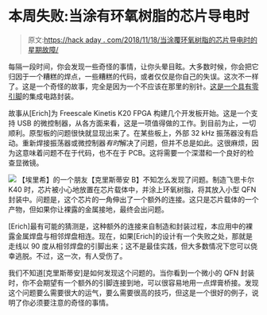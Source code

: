 # 本周失败:当涂有环氧树脂的芯片导电时

> 原文:[https://hack aday . com/2018/11/18/当涂覆环氧树脂的芯片导电时的星期故障/](https://hackaday.com/2018/11/18/fail-of-the-week-when-the-epoxy-coated-chip-is-conductive/)

每隔一段时间，你会发现一些奇怪的事情，让你头晕目眩。大多数时候，你会把它归因于一个糟糕的焊点，一些糟糕的代码，或者仅仅是你自己的失误。这次不一样了。这是一个奇怪的故事，完全是因为一个不应该在那里的别针。[这是一个具有零引脚](https://mcuoneclipse.com/2015/09/29/learning-from-failure-qfn-package-corner-problem/)的集成电路封装。

故事从[Erich]为 Freescale Kinetis K20 FPGA 构建几个开发板开始。这是一个支持 USB 的微控制器，从各方面来看，这是一项值得做的工作。到目前为止，一切顺利。原型板的问题很快就显现出来了。在某些板上，外部 32 kHz 振荡器没有启动。重新焊接振荡器或微控制器*有时*解决了问题，但并不总是如此。这很麻烦，因为这意味着问题不在于代码，也不在于 PCB。这将需要一个深潜和一个良好的检查显微镜。

[![](../Images/af7701b0939a40cdf7be4701859b8347.png)](https://hackaday.com/wp-content/uploads/2018/11/ground-pad-on-the-outside.png) 【埃里希】的一个朋友【克里斯蒂安 B】不知怎么发现了问题。制造飞思卡尔 K40 时，芯片被小心地放置在芯片载体中，并涂上环氧树脂，将其放入小型 QFN 封装中。问题是，这个芯片的一角伸出了一个额外的连接。这只是芯片载体的一个产物，但如果你让裸露的金属接地，最终会出问题。

[Erich]最有可能的猜测是，这种额外的连接来自制造和封装过程，本应用中的裸露金属焊盘与相邻焊盘相连。现在，如果[Erich]的设计有一个失败之处，那就是走线以 90 度从相邻焊盘的引脚出来；这不是最佳实践，但大多数情况下您可以侥幸逃脱。不过，这一次，有人受伤了。

我们不知道[克里斯蒂安]是如何发现这个问题的。当你看到一个微小的 QFN 封装时，你不会期望有一个额外的引脚连接到地，可以很容易地用一点焊膏桥接。发现这个问题要么需要很大的运气，要么需要很高的技巧，但这是一个很好的例子，说明了你必须要注意的奇怪的事情。